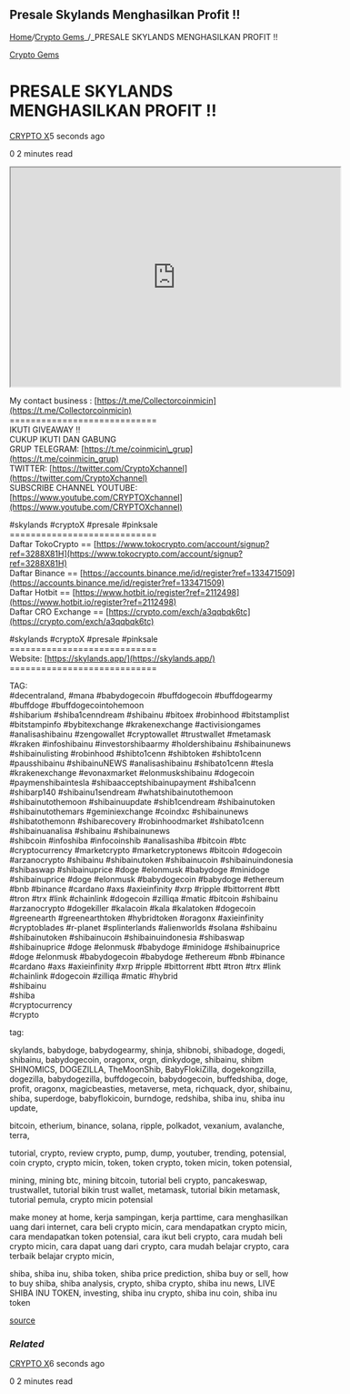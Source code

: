 ## Presale Skylands Menghasilkan Profit !!

[Home](https://cryptogemtokens.com/)_/_[Crypto Gems](https://cryptogemtokens.com/category/crypto-gems/)_/_PRESALE SKYLANDS MENGHASILKAN PROFIT !!

[Crypto Gems](https://cryptogemtokens.com/category/crypto-gems/)

PRESALE SKYLANDS MENGHASILKAN PROFIT !!
=======================================

[CRYPTO X](https://cryptogemtokens.com/author/crypto_x/)5 seconds ago

0 2 minutes read

<iframe width="580" height="385" src="https://www.youtube.com/embed/lrQ8enbNAWg?rel=0&amp;autoplay=1&amp;autoplay=1&amp;hl=en&amp;modestbranding=1"></iframe>  
  
My contact business : [https://t.me/Collectorcoinmicin](https://t.me/Collectorcoinmicin)  
\============================  
IKUTI GIVEAWAY !!  
CUKUP IKUTI DAN GABUNG  
GRUP TELEGRAM: [https://t.me/coinmicin\_grup](https://t.me/coinmicin_grup)  
TWITTER: [https://twitter.com/CryptoXchannel](https://twitter.com/CryptoXchannel)  
SUBSCRIBE CHANNEL YOUTUBE: [https://www.youtube.com/CRYPTOXchannel](https://www.youtube.com/CRYPTOXchannel)

#skylands #cryptoX #presale #pinksale  
\============================  
Daftar TokoCrypto == [https://www.tokocrypto.com/account/signup?ref=3288X81H](https://www.tokocrypto.com/account/signup?ref=3288X81H)  
Daftar Binance == [https://accounts.binance.me/id/register?ref=133471509](https://accounts.binance.me/id/register?ref=133471509)  
Daftar Hotbit == [https://www.hotbit.io/register?ref=2112498](https://www.hotbit.io/register?ref=2112498)  
Daftar CRO Exchange == [https://crypto.com/exch/a3qqbqk6tc](https://crypto.com/exch/a3qqbqk6tc)

#skylands #cryptoX #presale #pinksale  
\============================  
Website: [https://skylands.app/](https://skylands.app/)  
\============================

TAG:  
#decentraland, #mana #babydogecoin #buffdogecoin #buffdogearmy #buffdoge #buffdogecointohemoon  
#shibarium #shiba1cenndream #shibainu #bitoex #robinhood #bitstamplist #bitstampinfo #bybitexchange #krakenexchange #activisiongames #analisashibainu #zengowallet #cryptowallet #trustwallet #metamask #kraken #infoshibainu #investorshibaarmy #holdershibainu #shibainunews #shibainulisting #robinhood #shibto1cenn #shibtoken #shibto1cenn #pausshibainu #shibainuNEWS #analisashibainu #shibato1cenn #tesla #krakenexchange #evonaxmarket #elonmuskshibainu #dogecoin #paymenshibaintesla #shibaacceptshibainupayment #shiba1cenn #shibarp140 #shibainu1sendream #whatshibainutothemoon  
#shibainutothemoon #shibainuupdate #shib1cendream #shibainutoken #shibainutothemars #geminiexchange #coindxc #shibainunews #shibatothemonn #shibarecovery #robinhoodmarket #shibato1cenn #shibainuanalisa #shibainu #shibainunews  
#shibcoin #infoshiba #infocoinshib #analisashiba #bitcoin #btc #cryptocurrency #marketcrypto #marketcryptonews #bitcoin #dogecoin #arzanocrypto #shibainu #shibainutoken #shibainucoin #shibainuindonesia #shibaswap #shibainuprice #doge #elonmusk #babydoge #minidoge #shibainuprice #doge #elonmusk #babydogecoin #babydoge #ethereum #bnb #binance #cardano #axs #axieinfinity #xrp #ripple #bittorrent #btt #tron #trx #link #chainlink #dogecoin #zilliqa #matic #bitcoin #shibainu #arzanocrypto #dogekiller #kalacoin #kala #kalatoken #dogecoin #greenearth #greenearthtoken #hybridtoken #oragonx #axieinfinity #cryptoblades #r-planet #splinterlands #alienworlds #solana #shibainu #shibainutoken #shibainucoin #shibainuindonesia #shibaswap #shibainuprice #doge #elonmusk #babydoge #minidoge #shibainuprice #doge #elonmusk #babydogecoin #babydoge #ethereum #bnb #binance #cardano #axs #axieinfinity #xrp #ripple #bittorrent #btt #tron #trx #link #chainlink #dogecoin #zilliqa #matic #hybrid  
#shibainu  
#shiba  
#cryptocurrency  
#crypto

tag:

skylands, babydoge, babydogearmy, shinja, shibnobi, shibadoge, dogedi, shibainu, babydogecoin, oragonx, orgn, dinkydoge, shibainu, shibm SHINOMICS, DOGEZILLA, TheMoonShib, BabyFlokiZilla, dogekongzilla, dogezilla, babydogezilla, buffdogecoin, babydogecoin, buffedshiba, doge, profit, oragonx, magicbeasties, metaverse, meta, richquack, dyor, shibainu, shiba, superdoge, babyflokicoin, burndoge, redshiba, shiba inu, shiba inu update,

bitcoin, etherium, binance, solana, ripple, polkadot, vexanium, avalanche, terra,

tutorial, crypto, review crypto, pump, dump, youtuber, trending, potensial, coin crypto, crypto micin, token, token crypto, token micin, token potensial,

mining, mining btc, mining bitcoin, tutorial beli crypto, pancakeswap, trustwallet, tutorial bikin trust wallet, metamask, tutorial bikin metamask, tutorial pemula, crypto micin potensial

make money at home, kerja sampingan, kerja parttime, cara menghasilkan uang dari internet, cara beli crypto micin, cara mendapatkan crypto micin, cara mendapatkan token potensial, cara ikut beli crypto, cara mudah beli crypto micin, cara dapat uang dari crypto, cara mudah belajar crypto, cara terbaik belajar crypto micin,

shiba, shiba inu, shiba token, shiba price prediction, shiba buy or sell, how to buy shiba, shiba analysis, crypto, shiba crypto, shiba inu news, LIVE SHIBA INU TOKEN, investing, shiba inu crypto, shiba inu coin, shiba inu token  
  
[source](https://www.youtube.com/watch?v=lrQ8enbNAWg)

### _Related_

[CRYPTO X](https://cryptogemtokens.com/author/crypto_x/)6 seconds ago

0 2 minutes read